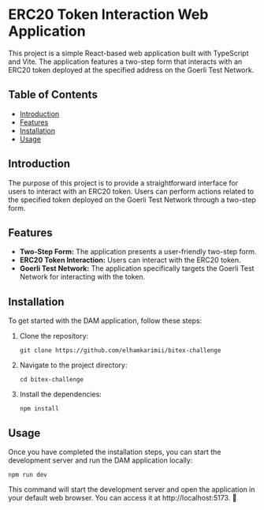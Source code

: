# ERC20 Token Interaction Web Application

This project is a simple React-based web application built with TypeScript and Vite. The application features a two-step form that interacts with an ERC20 token deployed at the specified address on the Goerli Test Network.

## Table of Contents
- [Introduction](#introduction)
- [Features](#features)
- [Installation](#installation)
- [Usage](#usage)


## Introduction

The purpose of this project is to provide a straightforward interface for users to interact with an ERC20 token. Users can perform actions related to the specified token deployed on the Goerli Test Network through a two-step form.


## Features

- **Two-Step Form:** The application presents a user-friendly two-step form.
- **ERC20 Token Interaction:** Users can interact with the ERC20 token.
- **Goerli Test Network:** The application specifically targets the Goerli Test Network for interacting with the token.


## Installation

To get started with the DAM application, follow these steps:

1. Clone the repository:

   ```shell
   git clone https://github.com/elhamkarimii/bitex-challenge
   ```

2. Navigate to the project directory:

   ```shell
   cd bitex-challenge
   ```

3. Install the dependencies:

   ```shell
   npm install
   `````` 


## Usage

Once you have completed the installation steps, you can start the development server and run the DAM application locally:

   ```shell
   npm run dev
   `````` 

This command will start the development server and open the application in your default web browser.
You can access it at http://localhost:5173. 🚀
